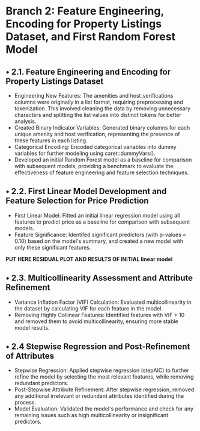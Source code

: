 # Branch 2: Feature Engineering, Encoding for Property Listings Dataset, and First Random Forest Model
## •	2.1. Feature Engineering and Encoding for Property Listings Dataset
- Engineering New Features: The amenities and host_verifications columns were originally in a list format, requiring preprocessing and tokenization. This involved cleaning the data by removing unnecessary characters and splitting the list values into distinct tokens for better analysis.
- Created Binary Indicator Variables: Generated binary columns for each unique amenity and host verification, representing the presence of these features in each listing.
- Categorical Encoding: Encoded categorical variables into dummy variables for further modeling using caret::dummyVars().
- Developed an initial Random Forest model as a baseline for comparison with subsequent models, providing a benchmark to evaluate the effectiveness of feature engineering and feature selection techniques.

## •	2.2. First Linear Model Development and Feature Selection for Price Prediction
- First Linear Model: Fitted an initial linear regression model using all features to predict price as a baseline for comparison with subsequent models.
- Feature Significance: Identifed significant predictors (with p-values < 0.10) based on the model's summary, and created a new model with only these significant features.

**PUT HERE RESIDUAL PLOT AND RESULTS OF INITIAL linear model**

## •	2.3. Multicollinearity Assessment and Attribute Refinement
- Variance Inflation Factor (VIF) Calculation: Evaluated multicollinearity in the dataset by calculating VIF for each feature in the model.
- Removing Highly Collinear Features: Identified features with VIF > 10 and removed them to avoid multicollinearity, ensuring more stable model results.

## •	2.4  Stepwise Regression and Post-Refinement of Attributes
- Stepwise Regression: Applied stepwise regression (stepAIC) to further refine the model by selecting the most relevant features, while removing redundant predictors.
- Post-Stepwise Attribute Refinement: After stepwise regression, removed any additional irrelevant or redundant attributes identified during the process.
- Model Evaluation: Validated the model's performance and check for any remaining issues such as high multicollinearity or insignificant predictors.




